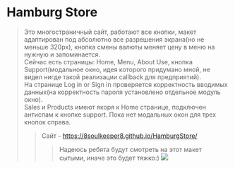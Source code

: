 # Hamburg Store
>Это многостраничный сайт, работают все кнопки, макет адаптирован под абсолютно все разрешения экрана(но не меньше 320px), кнопка смены валюты меняет цену в меню на нужную и запоминается.<br>  Сейчас есть страницы: Home, Menu, About Use, кнопка Support(модальное окно, идея которого придумано мной, не видел нигде такой реализации callback для предприятий). <br>На странице Log in or Sign in проверяется корректность вводимых данных(на корректность пароля установлено отдельное модуль окно).<br> Sales и Products имеют якоря к Home странице, подключен антиспам к кнопке support.
Пока нет модальных окон для трех кнопок справа. 
>>Сайт - https://8soulkeeper8.github.io/HamburgStore/
>>>Надеюсь ребята будут смотреть на этот макет сытыми, иначе это будет тяжко:)
>>>![](https://platinmods.com/data/avatars/o/1368/1368550.jpg?1604114215)
